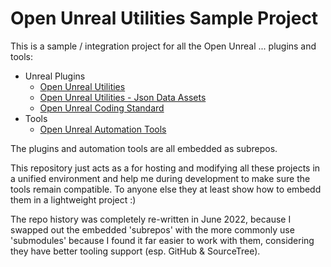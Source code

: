 # Open Unreal Utilities Sample Project

This is a sample / integration project for all the Open Unreal ... plugins and tools:

- Unreal Plugins
    - [Open Unreal Utilities](https://github.com/JonasReich/OpenUnrealUtilities)
    - [Open Unreal Utilities - Json Data Assets](https://github.com/JonasReich/OUUJsonDataAssets)
    - [Open Unreal Coding Standard](https://github.com/JonasReich/OpenUnrealCodingStandard)
- Tools
    - [Open Unreal Automation Tools](https://github.com/JonasReich/OpenUnrealAutomationTools)

The plugins and automation tools are all embedded as subrepos.

This repository just acts as a for hosting and modifying all these projects in a unified environment and help me during development to make sure the tools remain compatible. To anyone else they at least show how to embedd them in a lightweight project :)

The repo history was completely re-written in June 2022, because I swapped out the embedded 'subrepos' with the more commonly use 'submodules'
because I found it far easier to work with them, considering they have better tooling support (esp. GitHub & SourceTree).
